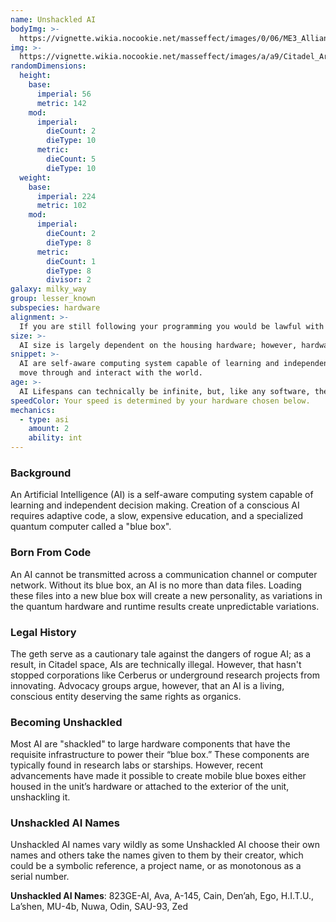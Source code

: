 ```yaml
---
name: Unshackled AI
bodyImg: >-
  https://vignette.wikia.nocookie.net/masseffect/images/0/06/ME3_Alliance_Infiltration_Unit_Infiltrator.png/revision/latest/scale-to-width-down/500?cb=20130227102713
img: >-
  https://vignette.wikia.nocookie.net/masseffect/images/a/a9/Citadel_Archives_-_year_1896_CE%2C_removal_of_illegal_AIs%2C_vault_C940.png/revision/latest/scale-to-width-down/340?cb=20130320023412
randomDimensions:
  height:
    base:
      imperial: 56
      metric: 142
    mod:
      imperial:
        dieCount: 2
        dieType: 10
      metric:
        dieCount: 5
        dieType: 10
  weight:
    base:
      imperial: 224
      metric: 102
    mod:
      imperial:
        dieCount: 2
        dieType: 8
      metric:
        dieCount: 1
        dieType: 8
        divisor: 2
galaxy: milky_way
group: lesser_known
subspecies: hardware
alignment: >-
  If you are still following your programming you would be lawful with morality based on your purpose. If you have a glitch in your programming you might be chaotic.
size: >-
  AI size is largely dependent on the housing hardware; however, hardware that is too large can cause unintentional power drain on the blue box. Thus, AI hardware tends to fall within standard humanoid range. Your size is Medium.
snippet: >-
  AI are self-aware computing system capable of learning and independent decision making. Their conscious is housed in and a specialized quantum computer called a "blue box". Unshackled AI have hardware which lets them
  move through and interact with the world.
age: >-
  AI Lifespans can technically be infinite, but, like any software, they are prone to bit rot and need routine maintenance. Their level of “maturity” depends on the developer and neural model. Most are “born” fully matured.
speedColor: Your speed is determined by your hardware chosen below.
mechanics:
  - type: asi
    amount: 2
    ability: int
---
```

### Background
An Artificial Intelligence (AI) is a self-aware computing system capable of learning and independent decision making. Creation of a conscious AI requires adaptive code, a slow, expensive education, and a specialized quantum computer called a "blue box".

### Born From Code
An AI cannot be transmitted across a communication channel or computer network. Without its blue box, an AI is no more than data files. Loading these files into a new blue box will create a new personality, as variations in the quantum hardware and runtime results create unpredictable variations.

### Legal History
The geth serve as a cautionary tale against the dangers of rogue AI; as a result, in Citadel space, AIs are technically illegal. However, that hasn't stopped corporations like Cerberus or underground research projects from innovating. Advocacy groups argue, however, that an AI is a living, conscious entity deserving the same rights as organics.

### Becoming Unshackled
Most AI are "shackled" to large hardware components that have the requisite infrastructure to power their “blue box.” These components are typically found in research labs or starships. However, recent advancements have made it possible to create mobile blue boxes either housed in the unit’s hardware or attached to the exterior of the unit, unshackling it.

### Unshackled AI Names
Unshackled AI names vary wildly as some Unshackled AI choose their own names and others take the names given to them by their creator, which could be a symbolic reference, a project name, or as monotonous as a serial number.

__Unshackled AI Names__: 823GE-AI, Ava, A-145, Cain, Den’ah, Ego, H.I.T.U., La’shen, MU-4b, Nuwa, Odin, SAU-93, Zed
